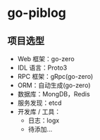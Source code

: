 # go-piblog

## 项目选型
- Web 框架：go-zero
- IDL 语言：Proto3
- RPC 框架：gRpc(go-zero)
- ORM：自动生成(go-zero)
- 数据库：MongDB，Redis
- 服务发现：etcd
- 开发库 / 工具：
  - 日志：logx
  - 待添加...
